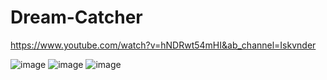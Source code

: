 # Dream-Catcher
https://www.youtube.com/watch?v=hNDRwt54mHI&ab_channel=Iskvnder

![image](https://user-images.githubusercontent.com/100485088/222856492-4972a742-1398-44d3-b9e7-32ed1bab5c00.png)
![image](https://user-images.githubusercontent.com/100485088/222856509-b95ba23f-7dbe-44f7-90e2-cad74790a95d.png)
![image](https://user-images.githubusercontent.com/100485088/222856570-fc90c4f4-54c3-433f-a278-7467706e096a.png)
